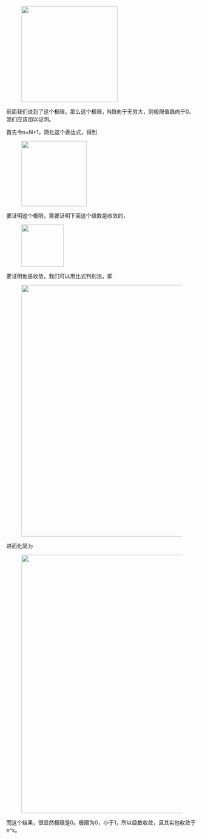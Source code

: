 <p></p><figure data-size="normal"><img src="https://pica.zhimg.com/v2-35ef8f99ca6f389b5ac8e84d7bfb293e_720w.jpg?source=d16d100b" data-caption="" data-size="normal" data-rawwidth="253" data-rawheight="75" class="content_image" width="253"></figure><p data-pid="fqQAxilm">前面我们说到了这个极限。那么这个极限，N趋向于无穷大，则极限值趋向于0。我们应该加以证明。</p><p data-pid="5wPOTEYC">首先令n=N+1，简化这个表达式，得到</p><figure data-size="normal"><img src="https://picx.zhimg.com/v2-c61a60fb402f5e948f2244dfac0def7f_720w.jpg?source=d16d100b" data-caption="" data-size="normal" data-rawwidth="172" data-rawheight="61" class="content_image" width="172"></figure><p data-pid="bzL6wNfz">要证明这个极限，需要证明下面这个级数是收敛的，</p><figure data-size="normal"><img src="https://picx.zhimg.com/v2-6abf1461bc4158d5dbfa68da502a1dd5_720w.jpg?source=d16d100b" data-caption="" data-size="normal" data-rawwidth="111" data-rawheight="78" class="content_image" width="111"></figure><p data-pid="nukBdU1r">要证明他是收敛，我们可以用比式判别法，即</p><figure data-size="normal"><img src="https://picx.zhimg.com/v2-40b2d2203eb63c09a6693b484d5a2d8f_720w.jpg?source=d16d100b" data-caption="" data-size="normal" data-rawwidth="662" data-rawheight="75" class="origin_image zh-lightbox-thumb" width="662" data-original="https://pica.zhimg.com/v2-40b2d2203eb63c09a6693b484d5a2d8f_720w.jpg?source=d16d100b"></figure><p data-pid="DLLMNNsX">进而化简为</p><figure data-size="normal"><img src="https://picx.zhimg.com/v2-e22bcb7cd070116c67d9c1c2910479b1_720w.jpg?source=d16d100b" data-caption="" data-size="normal" data-rawwidth="680" data-rawheight="93" class="origin_image zh-lightbox-thumb" width="680" data-original="https://pic1.zhimg.com/v2-e22bcb7cd070116c67d9c1c2910479b1_720w.jpg?source=d16d100b"></figure><p data-pid="SSJ3D53I">而这个结果，很显然极限是0。极限为0，小于1，所以级数收敛，且其实他收敛于e^x。</p><p></p>
